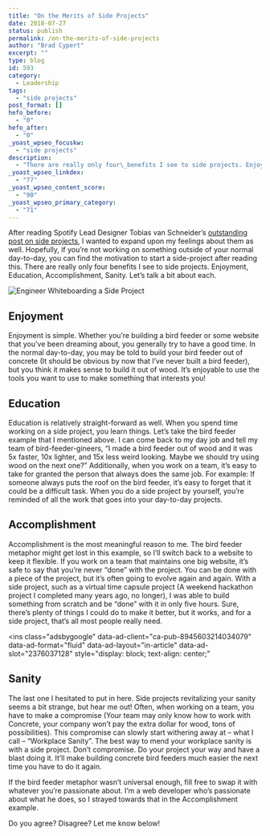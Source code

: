 ```yaml
---
title: "On the Merits of Side Projects"
date: 2018-07-27
status: publish
permalink: /on-the-merits-of-side-projects
author: "Brad Cypert"
excerpt: ""
type: blog
id: 593
category:
  - Leadership
tags:
  - "side projects"
post_format: []
hefo_before:
  - "0"
hefo_after:
  - "0"
_yoast_wpseo_focuskw:
  - "side projects"
description:
  - "There are really only four\_benefits I see to side projects. Enjoyment, Education, Accomplishment, Sanity. Let's talk a bit about each."
_yoast_wpseo_linkdex:
  - "77"
_yoast_wpseo_content_score:
  - "90"
_yoast_wpseo_primary_category:
  - "71"
---
```


After reading Spotify Lead Designer Tobias van Schneider’s [outstanding post on side projects](http://firstround.com/review/Spotifys-Design-Lead-on-Why-Side-Projects-Should-be-Stupid/), I wanted to expand upon my feelings about them as well. Hopefully, if you’re not working on something outside of your normal day-to-day, you can find the motivation to start a side-project after reading this. There are really only four benefits I see to side projects. Enjoyment, Education, Accomplishment, Sanity. Let’s talk a bit about each.

![Engineer Whiteboarding a Side Project](/side.jpeg)

## Enjoyment

Enjoyment is simple. Whether you’re building a bird feeder or some website that you’ve been dreaming about, you generally try to have a good time. In the normal day-to-day, you may be told to build your bird feeder out of concrete (It should be obvious by now that I’ve never built a bird feeder), but you think it makes sense to build it out of wood. It’s enjoyable to use the tools you want to use to make something that interests you!

## Education

Education is relatively straight-forward as well. When you spend time working on a side project, you learn things. Let’s take the bird feeder example that I mentioned above. I can come back to my day job and tell my team of bird-feeder-gineers, “I made a bird feeder out of wood and it was 5x faster, 10x lighter, and 15x less weird looking. Maybe we should try using wood on the next one?” Additionally, when you work on a team, it’s easy to take for granted the person that always does the same job. For example: If someone always puts the roof on the bird feeder, it’s easy to forget that it could be a difficult task. When you do a side project by yourself, you’re reminded of all the work that goes into your day-to-day projects.

## Accomplishment

Accomplishment is the most meaningful reason to me. The bird feeder metaphor might get lost in this example, so I’ll switch back to a website to keep it flexible. If you work on a team that maintains one big website, it’s safe to say that you’re never “done” with the project. You can be done with a piece of the project, but it’s often going to evolve again and again. With a side project, such as a virtual time capsule project (A weekend hackathon project I completed many years ago, no longer), I was able to build something from scratch and be “done” with it in only five hours. Sure, there’s plenty of things I could do to make it better, but it works, and for a side project, that’s all most people really need.



<ins
  class="adsbygoogle"
  data-ad-client="ca-pub-8945603214034079"
  data-ad-format="fluid"
  data-ad-layout="in-article"
  data-ad-slot="2376037128"
  style="display: block; text-align: center;"
></ins>
<script>(adsbygoogle = window.adsbygoogle || []).push({});</script>

## Sanity

The last one I hesitated to put in here. Side projects revitalizing your sanity seems a bit strange, but hear me out! Often, when working on a team, you have to make a compromise (Your team may only know how to work with Concrete, your company won’t pay the extra dollar for wood, tons of possibilities). This compromise can slowly start withering away at – what I call – “Workplace Sanity”. The best way to mend your workplace sanity is with a side project. Don’t compromise. Do your project your way and have a blast doing it. It’ll make building concrete bird feeders much easier the next time you have to do it again.

If the bird feeder metaphor wasn’t universal enough, fill free to swap it with whatever you’re passionate about. I’m a web developer who’s passionate about what he does, so I strayed towards that in the Accomplishment example.

Do you agree? Disagree? Let me know below!
